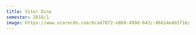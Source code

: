 ```yaml
---
title: Vitor Dino
semester: 2018/1
image: https://www.ucarecdn.com/6cad7072-e8b9-499d-842c-86614e4b5f16/
---
```


